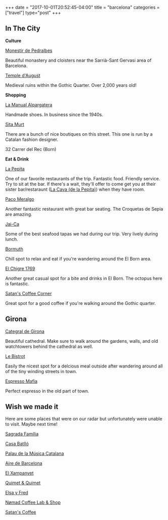 +++
date = "2017-10-01T20:52:45-04:00"
title = "barcelona"
categories = ["travel"]
type="post"
+++

## In The City

**Culture**

[Monestir de
Pedralbes](http://monestirpedralbes.bcn.cat/en)

Beautiful monastery and cloisters near the Sarrià-Sant Gervasi area of
Barcelona.

[Temple
d'August](https://foursquare.com/v/temple-daugust/4adcda50f964a520584121e3)

Medieval ruins within the Gothic Quarter. Over 2,000 years old!

**Shopping**

[La Manual
Alpargatera](https://foursquare.com/v/la-manual-alpargatera/4adcda5af964a5202c4421e3)

Handmade shoes. In business since the 1940s.

[Sita Murt](https://www.sitamurt.co.uk/stores-en)

There are a bunch of nice boutiques on this street. This one is run by a Catalan
fashion designer.

32 Carrer del Rec (Born)

**Eat & Drink**

[La Pepita](https://foursquare.com/v/la-pepita/4d323405f8c9224b37d3aed2)

One of our favorite restaurants of the trip. Fantastic food. Friendly service.
Try to sit at the bar. If there's a wait, they'll offer to come get you at their
sister bar/restaraunt ([La Cava (de la
Pepita)](https://foursquare.com/v/la-cava-de-la-pepita/54358878498e2c3c2059c200))
when they have room.

[Paco Meralgo](https://foursquare.com/v/paco-meralgo/4adcda4ef964a5207a4021e3)

Another fantastic restaurant with great bar seating. The Croquetas de Sepia are
amazing.

[Jai-Ca](https://foursquare.com/v/jaica/4b695eb0f964a52035a02be3)

Some of the best seafood tapas we had during our trip. Very lively during lunch.

[Bormuth](https://foursquare.com/v/bormuth/51542f0fe4b08e83441679d5)

Chill spot to relax and eat if you're wandering around the El Born area.

[El Chigre 1769](https://foursquare.com/v/el-chigre-1769/5839885e6b0cdb2394669df6)

Another great casual spot for a bite and drinks in El Born. The octopus here is
fantastic.

[Satan's Coffee
Corner](https://foursquare.com/v/satans-coffee-corner/4fda2fc2e4b02b4ce2b26007)

Great spot for a good coffee if you're walking around the Gothic quarter.

## Girona

[Categral de Girona](https://foursquare.com/v/catedral-de-girona/4bf7bf025efe2d7f06756934)

Beautiful cathedral. Make sure to walk around the gardens, walls, and old
watchtowers behind the cathedral as well.

[Le Bistrot](https://foursquare.com/v/le-bistrot/4be56278cf200f47581d133c)

Easily the nicest spot for a delcious meal outside after wandering around all of
the tiny winding streets in town.

[Espresso
Mafia](https://foursquare.com/v/espresso-mafia/57136086498ecc32906870a9)

Perfect espresso in the old part of town.

## Wish we made it

Here are some places that were on our radar but unfortunately were unable to
visit. Maybe next time!

[Sagrada
Família](https://foursquare.com/v/sagrada-fam%C3%ADlia/4adcda50f964a520544121e3)

[Casa Batlló](https://foursquare.com/v/casa-batll%C3%B3/4adcda51f964a520aa4121e3)

[Palau de la Música Catalana](https://foursquare.com/v/palau-de-la-m%C3%BAsica-catalana/4af1b973f964a52083e221e3)

[Aire de
Barcelona](https://foursquare.com/v/aire-de-barcelona/4b8a299ef964a520636232e3)

[El Xampanyet](https://foursquare.com/v/el-xampanyet/4adcda4ef964a520584021e3)

[Quimet &
Quimet](https://foursquare.com/v/quimet--quimet/4adcda4df964a520064021e3)

[Elsa y Fred](https://foursquare.com/v/elsa-y-fred/4fe19d5577166959c3f187a1)

[Nømad Coffee Lab & Shop](https://foursquare.com/v/n%C3%B8mad-coffee-lab--shop/52fafeb4498e411285ad33be)

[Satan's Coffee](https://foursquare.com/v/satans-coffee/5698d01a498e9b5bf6bad803)
